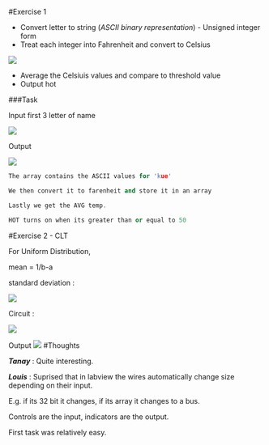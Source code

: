 #Exercise 1

* Convert letter to string (*ASCII binary representation*) - Unsigned integer form 
* Treat each integer into Fahrenheit and convert to Celsius

![](https://cloud.githubusercontent.com/assets/2521843/21977179/ff2158fa-dbcc-11e6-8f68-29a215bab123.png)

* Average the Celsiuis values and compare to threshold value
* Output hot





###Task

Input first 3 letter of name

![](https://cloud.githubusercontent.com/assets/2521843/22104813/f3f5b016-de38-11e6-8ed8-ead6f11ea1b3.png)

Output

![](https://cloud.githubusercontent.com/assets/2521843/22104882/42f08b96-de39-11e6-9f4e-e4891731d030.png)

```cpp
The array contains the ASCII values for 'kue'

We then convert it to farenheit and store it in an array

Lastly we get the AVG temp.

HOT turns on when its greater than or equal to 50
```
#Exercise 2 - CLT

For Uniform Distribution,

mean = 1/b-a

standard deviation :

![](https://cloud.githubusercontent.com/assets/2521843/22105116/7594a9a0-de3a-11e6-83cf-4cd9c0cfbf8c.png)

Circuit :

![](https://cloud.githubusercontent.com/assets/2521843/22105642/ef1e3654-de3c-11e6-9296-36ad3f69869d.png)




Output
![](https://cloud.githubusercontent.com/assets/2521843/22105610/cc334440-de3c-11e6-95c8-562b6eeda47e.png)
#Thoughts

***Tanay*** : Quite interesting. 

***Louis*** :  Suprised that in labview the wires automatically change size depending on their input. 

E.g. if its 32 bit it changes, if its array it changes to a bus.

Controls are the input, indicators are the output.

First task was relatively easy.

